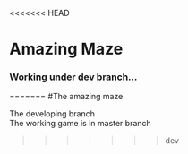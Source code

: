 <<<<<<< HEAD
# **Amazing Maze**
### Working under dev branch...
=======
#The amazing maze

The developing branch  
The working game is in master branch
>>>>>>> dev
